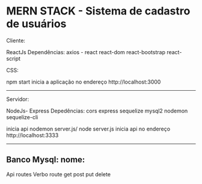 # MERN STACK - Sistema de cadastro de usuários

Cliente: 

ReactJs Dependências:
axios - 
react
react-dom
react-bootstrap
react-script

CSS: 

npm start
inicia a aplicação no endereço http://localhost:3000

---------------------------------------------------------------

Servidor:

NodeJs- Express
Depedências:
cors
express
sequelize
mysql2
nodemon
sequelize-cli

inicia api
nodemon server.js/ node server.js
inicia api no endereço http://localhost:3333

------------------------------------------
Banco Mysql:
nome:
---------------------------------
Api routes
Verbo route
get 
post 
put
delete


